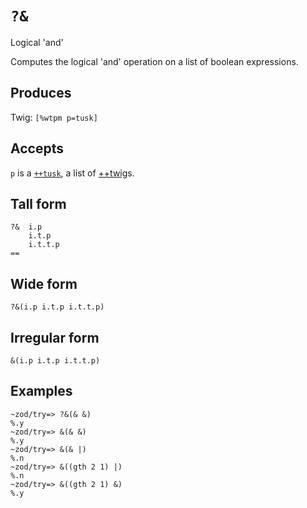 `?&`
====

Logical 'and'

Computes the logical 'and' operation on a list of boolean expressions.

Produces
--------

Twig: `[%wtpm p=tusk]`

Accepts
-------

`p` is a [`++tusk`](), a list of [++twig]()s.

Tall form
---------

    ?&  i.p
        i.t.p
        i.t.t.p
    ==

Wide form
---------

    ?&(i.p i.t.p i.t.t.p)

Irregular form
--------------

    &(i.p i.t.p i.t.t.p)

Examples
--------

    ~zod/try=> ?&(& &)
    %.y
    ~zod/try=> &(& &)
    %.y
    ~zod/try=> &(& |)
    %.n
    ~zod/try=> &((gth 2 1) |)
    %.n
    ~zod/try=> &((gth 2 1) &)
    %.y
